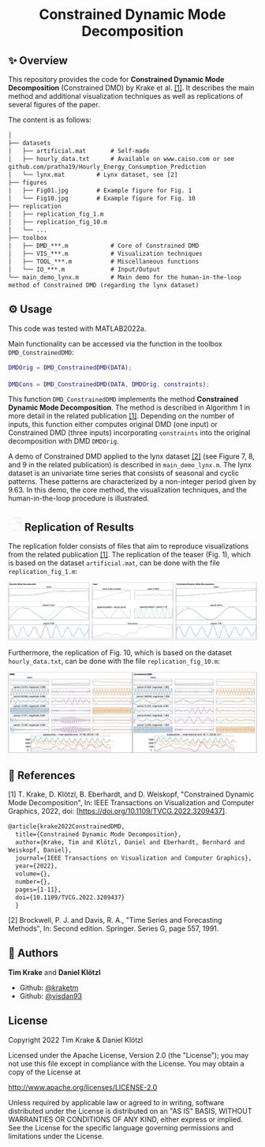 <h1 align="center">Constrained Dynamic Mode Decomposition</h1>

## ✨ Overview
This repository provides the code for **Constrained Dynamic Mode Decomposition** (Constrained DMD) by Krake et al. [[1]](#1). It describes the main method and additional visualization techniques as well as replications of several figures of the paper.

The content is as follows: 

    │
    ├── datasets
    │   ├── artificial.mat       # Self-made
    │   ├── hourly_data.txt      # Available on www.caiso.com or see github.com/pratha19/Hourly_Energy_Consumption_Prediction 
    │   └── lynx.mat 	     # Lynx dataset, see [2]
    ├── figures	
    │   ├── Fig01.jpg	     # Example figure for Fig. 1   
    │   └── Fig10.jpg	     # Example figure for Fig. 10		
    ├── replication             
    │   ├── replication_fig_1.m
    │   ├── replication_fig_10.m
    │   └── ...
    ├── toolbox    
    │   ├── DMD_***.m            # Core of Constrained DMD    
    │   ├── VIS_***.m            # Visualization techniques     
    │   ├── TOOL_***.m           # Miscellaneous functions 
    │   └── IO_***.m             # Input/Output
    └── main_demo_lynx.m	     # Main demo for the human-in-the-loop method of Constrained DMD (regarding the lynx dataset)

## ⚙️ Usage
This code was tested with MATLAB2022a.

Main functionality can be accessed via the function in the toolbox `DMD_ConstrainedDMD`:

```Matlab
DMDOrig = DMD_ConstrainedDMD(DATA);

DMDCons = DMD_ConstrainedDMD(DATA, DMDOrig, constraints);
```
This function `DMD_ConstrainedDMD` implements the method **Constrained Dynamic Mode Decomposition**. The method is described in Algorithm 1 in more detail in the related publication [[1]](#1). Depending on the number of inputs, this function either computes original DMD (one input) or Constrained DMD (three inputs) incorporating `constraints` into the original decomposition with DMD `DMDOrig`.

A demo of Constrained DMD applied to the lynx dataset [[2]](#2) (see Figure 7, 8, and 9 in the related publication) is described in `main_demo_lynx.m`. The lynx dataset is an univariate time series that consists of seasonal and cyclic patterns. These patterns are characterized by a non-integer period given by 9.63. In this demo, the core method, the visualization techniques, and the human-in-the-loop procedure is illustrated.


<h2 align="left"><img src="figures/representative_small_icon.png" width="28"> Replication of Results</h2>

The replication folder consists of files that aim to reproduce visualizations from the related publication [[1]](#1). The replication of the teaser (Fig. 1), which is based on the dataset `artificial.mat`, can be done with the file `replication_fig_1.m`:

![alt text](figures/Fig01.jpg)

Furthermore, the replication of Fig. 10, which is based on the dataset `hourly_data.txt`, can be done with the file `replication_fig_10.m`:

![alt text](figures/Fig10.jpg)


## 📖 References
<a id="1">[1]</a> 
T. Krake, D. Klötzl, B. Eberhardt, and D. Weiskopf,
"Constrained Dynamic Mode Decomposition",
In: IEEE Transactions on Visualization and Computer Graphics, 2022,
doi: [https://doi.org/10.1109/TVCG.2022.3209437].

```
@article{krake2022ConstrainedDMD,
  title={Constrained Dynamic Mode Decomposition},
  author={Krake, Tim and Klötzl, Daniel and Eberhardt, Bernhard and Weiskopf, Daniel},
  journal={IEEE Transactions on Visualization and Computer Graphics},  
  year={2022},
  volume={},
  number={},
  pages={1-11},
  doi={10.1109/TVCG.2022.3209437}
  }
```

<a id="2">[2]</a> 
Brockwell, P. J. and Davis, R. A.,
"Time Series and Forecasting Methods",
In: Second edition. Springer. Series G,
page 557, 1991.


## 👤 Authors
**Tim Krake** and **Daniel Klötzl**

- Github: [@kraketm](https://github.com/kraketm)
- Github: [@visdan93](https://github.com/visdan93)


## License
Copyright 2022 Tim Krake & Daniel Klötzl

Licensed under the Apache License, Version 2.0 (the "License");
you may not use this file except in compliance with the License.
You may obtain a copy of the License at

   http://www.apache.org/licenses/LICENSE-2.0

Unless required by applicable law or agreed to in writing, software
distributed under the License is distributed on an "AS IS" BASIS,
WITHOUT WARRANTIES OR CONDITIONS OF ANY KIND, either express or implied.
See the License for the specific language governing permissions and
limitations under the License.
